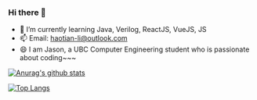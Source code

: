 ### Hi there 👋

- 🌱 I’m currently learning Java, Verilog, ReactJS, VueJS, JS
- 📫 Email: haotian-li@outlook.com
- 😄 I am Jason, a UBC Computer Engineering student who is passionate about coding~~~

[![Anurag's github stats](https://github-readme-stats.vercel.app/api?username=JasonLi-9933&show_icons=true)](https://github.com/anuraghazra/github-readme-stats)

[![Top Langs](https://github-readme-stats.vercel.app/api/top-langs/?username=JasonLi-9933&layout=compact)](https://github.com/anuraghazra/github-readme-stats)
